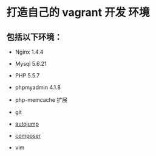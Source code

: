 打造自己的 vagrant 开发 环境
================

## 包括以下环境：

- Nginx 1.4.4
- Mysql 5.6.21
- PHP 5.5.7
- phpmyadmin 4.1.8
- php-memcache 扩展


- git
- [autojump](https://github.com/joelthelion/autojump)
- [composer](https://getcomposer.org)
- vim